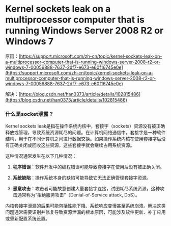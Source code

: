 # Kernel sockets leak on a multiprocessor computer that is running Windows Server 2008 R2 or Windows 7

原因：[https://support.microsoft.com/zh-cn/topic/kernel-sockets-leak-on-a-multiprocessor-computer-that-is-running-windows-server-2008-r2-or-windows-7-00056888-7637-2df7-e673-e60f16745e0e](https://support.microsoft.com/zh-cn/topic/kernel-sockets-leak-on-a-multiprocessor-computer-that-is-running-windows-server-2008-r2-or-windows-7-00056888-7637-2df7-e673-e60f16745e0e)

解决：[https://blog.csdn.net/han0373/article/details/102815486](https://blog.csdn.net/han0373/article/details/102815486)

### 什么是socket泄露？

Kernel sockets leak是指在操作系统内核中，套接字（sockets）资源没有被正确释放或管理，导致系统资源耗尽的问题。在计算机网络通信中，套接字是一种软件结构，用于在不同计算机之间进行数据交换。如果操作系统内核在使用套接字后没有正确关闭或回收这些资源，这些套接字就会继续占用系统资源。

这种情况通常发生在以下几种情况：

1. **程序错误**：软件开发中的编程错误可能导致套接字在使用后没有被正确关闭。

2. **系统缺陷**：操作系统本身的缺陷可能导致它无法正确管理套接字资源。

3. **恶意攻击**：攻击者可能故意创建大量套接字连接，试图耗尽系统资源，这种攻击通常称为“拒绝服务攻击”（Denial-of-Service attack, DoS）。

内核套接字泄漏的后果可能包括性能下降、系统响应变慢甚至系统崩溃。解决这类问题通常需要识别并修复导致资源泄漏的根本原因，可能涉及软件更新、补丁应用或重新配置系统设置。


